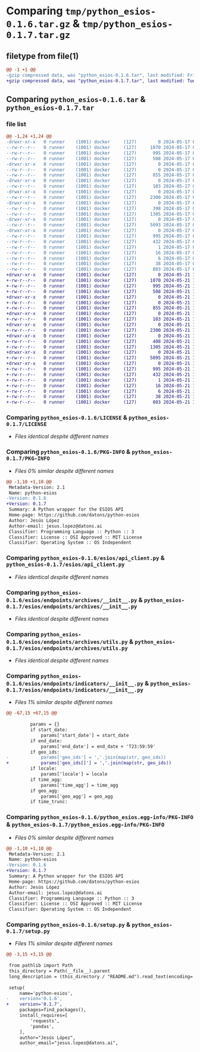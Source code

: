 # Comparing `tmp/python_esios-0.1.6.tar.gz` & `tmp/python_esios-0.1.7.tar.gz`

## filetype from file(1)

```diff
@@ -1 +1 @@
-gzip compressed data, was "python_esios-0.1.6.tar", last modified: Fri May 17 06:57:16 2024, max compression
+gzip compressed data, was "python_esios-0.1.7.tar", last modified: Tue May 21 15:51:22 2024, max compression
```

## Comparing `python_esios-0.1.6.tar` & `python_esios-0.1.7.tar`

### file list

```diff
@@ -1,24 +1,24 @@
-drwxr-xr-x   0 runner    (1001) docker     (127)        0 2024-05-17 06:57:16.327729 python_esios-0.1.6/
--rw-r--r--   0 runner    (1001) docker     (127)     1070 2024-05-17 06:57:08.000000 python_esios-0.1.6/LICENSE
--rw-r--r--   0 runner    (1001) docker     (127)      995 2024-05-17 06:57:16.327729 python_esios-0.1.6/PKG-INFO
--rw-r--r--   0 runner    (1001) docker     (127)      508 2024-05-17 06:57:08.000000 python_esios-0.1.6/README.md
-drwxr-xr-x   0 runner    (1001) docker     (127)        0 2024-05-17 06:57:16.323729 python_esios-0.1.6/esios/
--rw-r--r--   0 runner    (1001) docker     (127)        0 2024-05-17 06:57:08.000000 python_esios-0.1.6/esios/__init__.py
--rw-r--r--   0 runner    (1001) docker     (127)      855 2024-05-17 06:57:08.000000 python_esios-0.1.6/esios/api_client.py
-drwxr-xr-x   0 runner    (1001) docker     (127)        0 2024-05-17 06:57:16.323729 python_esios-0.1.6/esios/endpoints/
--rw-r--r--   0 runner    (1001) docker     (127)      103 2024-05-17 06:57:08.000000 python_esios-0.1.6/esios/endpoints/__init__.py
-drwxr-xr-x   0 runner    (1001) docker     (127)        0 2024-05-17 06:57:16.323729 python_esios-0.1.6/esios/endpoints/archives/
--rw-r--r--   0 runner    (1001) docker     (127)     2300 2024-05-17 06:57:08.000000 python_esios-0.1.6/esios/endpoints/archives/__init__.py
-drwxr-xr-x   0 runner    (1001) docker     (127)        0 2024-05-17 06:57:16.323729 python_esios-0.1.6/esios/endpoints/archives/preprocessing/
--rw-r--r--   0 runner    (1001) docker     (127)      398 2024-05-17 06:57:08.000000 python_esios-0.1.6/esios/endpoints/archives/preprocessing/__init__.py
--rw-r--r--   0 runner    (1001) docker     (127)     1305 2024-05-17 06:57:08.000000 python_esios-0.1.6/esios/endpoints/archives/utils.py
-drwxr-xr-x   0 runner    (1001) docker     (127)        0 2024-05-17 06:57:16.323729 python_esios-0.1.6/esios/endpoints/indicators/
--rw-r--r--   0 runner    (1001) docker     (127)     5093 2024-05-17 06:57:08.000000 python_esios-0.1.6/esios/endpoints/indicators/__init__.py
-drwxr-xr-x   0 runner    (1001) docker     (127)        0 2024-05-17 06:57:16.327729 python_esios-0.1.6/python_esios.egg-info/
--rw-r--r--   0 runner    (1001) docker     (127)      995 2024-05-17 06:57:16.000000 python_esios-0.1.6/python_esios.egg-info/PKG-INFO
--rw-r--r--   0 runner    (1001) docker     (127)      432 2024-05-17 06:57:16.000000 python_esios-0.1.6/python_esios.egg-info/SOURCES.txt
--rw-r--r--   0 runner    (1001) docker     (127)        1 2024-05-17 06:57:16.000000 python_esios-0.1.6/python_esios.egg-info/dependency_links.txt
--rw-r--r--   0 runner    (1001) docker     (127)       16 2024-05-17 06:57:16.000000 python_esios-0.1.6/python_esios.egg-info/requires.txt
--rw-r--r--   0 runner    (1001) docker     (127)        6 2024-05-17 06:57:16.000000 python_esios-0.1.6/python_esios.egg-info/top_level.txt
--rw-r--r--   0 runner    (1001) docker     (127)       38 2024-05-17 06:57:16.327729 python_esios-0.1.6/setup.cfg
--rw-r--r--   0 runner    (1001) docker     (127)      803 2024-05-17 06:57:08.000000 python_esios-0.1.6/setup.py
+drwxr-xr-x   0 runner    (1001) docker     (127)        0 2024-05-21 15:51:22.057422 python_esios-0.1.7/
+-rw-r--r--   0 runner    (1001) docker     (127)     1070 2024-05-21 15:51:14.000000 python_esios-0.1.7/LICENSE
+-rw-r--r--   0 runner    (1001) docker     (127)      995 2024-05-21 15:51:22.057422 python_esios-0.1.7/PKG-INFO
+-rw-r--r--   0 runner    (1001) docker     (127)      508 2024-05-21 15:51:14.000000 python_esios-0.1.7/README.md
+drwxr-xr-x   0 runner    (1001) docker     (127)        0 2024-05-21 15:51:22.053422 python_esios-0.1.7/esios/
+-rw-r--r--   0 runner    (1001) docker     (127)        0 2024-05-21 15:51:14.000000 python_esios-0.1.7/esios/__init__.py
+-rw-r--r--   0 runner    (1001) docker     (127)      855 2024-05-21 15:51:14.000000 python_esios-0.1.7/esios/api_client.py
+drwxr-xr-x   0 runner    (1001) docker     (127)        0 2024-05-21 15:51:22.053422 python_esios-0.1.7/esios/endpoints/
+-rw-r--r--   0 runner    (1001) docker     (127)      103 2024-05-21 15:51:14.000000 python_esios-0.1.7/esios/endpoints/__init__.py
+drwxr-xr-x   0 runner    (1001) docker     (127)        0 2024-05-21 15:51:22.053422 python_esios-0.1.7/esios/endpoints/archives/
+-rw-r--r--   0 runner    (1001) docker     (127)     2300 2024-05-21 15:51:14.000000 python_esios-0.1.7/esios/endpoints/archives/__init__.py
+drwxr-xr-x   0 runner    (1001) docker     (127)        0 2024-05-21 15:51:22.057422 python_esios-0.1.7/esios/endpoints/archives/preprocessing/
+-rw-r--r--   0 runner    (1001) docker     (127)      408 2024-05-21 15:51:14.000000 python_esios-0.1.7/esios/endpoints/archives/preprocessing/__init__.py
+-rw-r--r--   0 runner    (1001) docker     (127)     1305 2024-05-21 15:51:14.000000 python_esios-0.1.7/esios/endpoints/archives/utils.py
+drwxr-xr-x   0 runner    (1001) docker     (127)        0 2024-05-21 15:51:22.057422 python_esios-0.1.7/esios/endpoints/indicators/
+-rw-r--r--   0 runner    (1001) docker     (127)     5095 2024-05-21 15:51:14.000000 python_esios-0.1.7/esios/endpoints/indicators/__init__.py
+drwxr-xr-x   0 runner    (1001) docker     (127)        0 2024-05-21 15:51:22.057422 python_esios-0.1.7/python_esios.egg-info/
+-rw-r--r--   0 runner    (1001) docker     (127)      995 2024-05-21 15:51:22.000000 python_esios-0.1.7/python_esios.egg-info/PKG-INFO
+-rw-r--r--   0 runner    (1001) docker     (127)      432 2024-05-21 15:51:22.000000 python_esios-0.1.7/python_esios.egg-info/SOURCES.txt
+-rw-r--r--   0 runner    (1001) docker     (127)        1 2024-05-21 15:51:22.000000 python_esios-0.1.7/python_esios.egg-info/dependency_links.txt
+-rw-r--r--   0 runner    (1001) docker     (127)       16 2024-05-21 15:51:22.000000 python_esios-0.1.7/python_esios.egg-info/requires.txt
+-rw-r--r--   0 runner    (1001) docker     (127)        6 2024-05-21 15:51:22.000000 python_esios-0.1.7/python_esios.egg-info/top_level.txt
+-rw-r--r--   0 runner    (1001) docker     (127)       38 2024-05-21 15:51:22.057422 python_esios-0.1.7/setup.cfg
+-rw-r--r--   0 runner    (1001) docker     (127)      803 2024-05-21 15:51:14.000000 python_esios-0.1.7/setup.py
```

### Comparing `python_esios-0.1.6/LICENSE` & `python_esios-0.1.7/LICENSE`

 * *Files identical despite different names*

### Comparing `python_esios-0.1.6/PKG-INFO` & `python_esios-0.1.7/PKG-INFO`

 * *Files 0% similar despite different names*

```diff
@@ -1,10 +1,10 @@
 Metadata-Version: 2.1
 Name: python-esios
-Version: 0.1.6
+Version: 0.1.7
 Summary: A Python wrapper for the ESIOS API
 Home-page: https://github.com/datons/python-esios
 Author: Jesús López
 Author-email: jesus.lopez@datons.ai
 Classifier: Programming Language :: Python :: 3
 Classifier: License :: OSI Approved :: MIT License
 Classifier: Operating System :: OS Independent
```

### Comparing `python_esios-0.1.6/esios/api_client.py` & `python_esios-0.1.7/esios/api_client.py`

 * *Files identical despite different names*

### Comparing `python_esios-0.1.6/esios/endpoints/archives/__init__.py` & `python_esios-0.1.7/esios/endpoints/archives/__init__.py`

 * *Files identical despite different names*

### Comparing `python_esios-0.1.6/esios/endpoints/archives/utils.py` & `python_esios-0.1.7/esios/endpoints/archives/utils.py`

 * *Files identical despite different names*

### Comparing `python_esios-0.1.6/esios/endpoints/indicators/__init__.py` & `python_esios-0.1.7/esios/endpoints/indicators/__init__.py`

 * *Files 1% similar despite different names*

```diff
@@ -67,15 +67,15 @@
         
         params = {}
         if start_date:
             params['start_date'] = start_date
         if end_date:
             params['end_date'] = end_date + 'T23:59:59'
         if geo_ids:
-            params['geo_ids'] = ','.join(map(str, geo_ids))
+            params['geo_ids[]'] = ','.join(map(str, geo_ids))
         if locale:
             params['locale'] = locale
         if time_agg:
             params['time_agg'] = time_agg
         if geo_agg:
             params['geo_agg'] = geo_agg
         if time_trunc:
```

### Comparing `python_esios-0.1.6/python_esios.egg-info/PKG-INFO` & `python_esios-0.1.7/python_esios.egg-info/PKG-INFO`

 * *Files 0% similar despite different names*

```diff
@@ -1,10 +1,10 @@
 Metadata-Version: 2.1
 Name: python-esios
-Version: 0.1.6
+Version: 0.1.7
 Summary: A Python wrapper for the ESIOS API
 Home-page: https://github.com/datons/python-esios
 Author: Jesús López
 Author-email: jesus.lopez@datons.ai
 Classifier: Programming Language :: Python :: 3
 Classifier: License :: OSI Approved :: MIT License
 Classifier: Operating System :: OS Independent
```

### Comparing `python_esios-0.1.6/setup.py` & `python_esios-0.1.7/setup.py`

 * *Files 1% similar despite different names*

```diff
@@ -3,15 +3,15 @@
 
 from pathlib import Path
 this_directory = Path(__file__).parent
 long_description = (this_directory / "README.md").read_text(encoding='utf-8')
 
 setup(
     name='python-esios',
-    version='0.1.6',
+    version='0.1.7',
     packages=find_packages(),
     install_requires=[
         'requests',
         'pandas',
     ],
     author="Jesús López",
     author_email="jesus.lopez@datons.ai",
```

